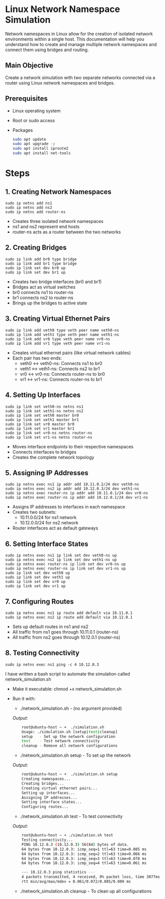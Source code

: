 # Linux Network Namespace Simulation

Network namespaces in Linux allow for the creation of isolated network environments within a single host. This documentation will help you understand how to create and manage multiple network namespaces and connect them using bridges and routing.

## Main Objective

Create a network simulation with two separate networks connected via a router using Linux network namespaces and bridges.

## Prerequisites

- Linux operating system
- Root or sudo access
- Packages

    ```bash
    sudo apt update
    sudo apt upgrade -y
    sudo apt install iproute2
    sudo apt install net-tools
    ```


# Steps

## 1. Creating Network Namespaces

```shell
sudo ip netns add ns1
sudo ip netns add ns2
sudo ip netns add router-ns
```
- Creates three isolated network namespaces
- ns1 and ns2 represent end hosts
- router-ns acts as a router between the two networks

## 2. Creating Bridges

```shell
sudo ip link add br0 type bridge
sudo ip link add br1 type bridge
sudo ip link set dev br0 up
sudo ip link set dev br1 up
```
- Creates two bridge interfaces (br0 and br1)
- Bridges act as virtual switches
- br0 connects ns1 to router-ns
- br1 connects ns2 to router-ns
- Brings up the bridges to active state

## 3. Creating Virtual Ethernet Pairs

```shell
sudo ip link add veth0 type veth peer name veth0-ns
sudo ip link add veth1 type veth peer name veth1-ns
sudo ip link add vr0 type veth peer name vr0-ns
sudo ip link add vr1 type veth peer name vr1-ns
```
- Creates virtual ethernet pairs (like virtual network cables)
- Each pair has two ends:
   - veth0 <-> veth0-ns: Connects ns1 to br0
   - veth1 <-> veth1-ns: Connects ns2 to br1
   - vr0 <-> vr0-ns: Connects router-ns to br0
   - vr1 <-> vr1-ns: Connects router-ns to br1

## 4. Setting Up Interfaces

```shell
sudo ip link set veth0-ns netns ns1
sudo ip link set veth1-ns netns ns2
sudo ip link set veth0 master br0
sudo ip link set veth1 master br1
sudo ip link set vr0 master br0
sudo ip link set vr1 master br1
sudo ip link set vr0-ns netns router-ns
sudo ip link set vr1-ns netns router-ns
```
- Moves interface endpoints to their respective namespaces
- Connects interfaces to bridges
- Creates the complete network topology

## 5. Assigning IP Addresses

```shell
sudo ip netns exec ns1 ip addr add 10.11.0.2/24 dev veth0-ns
sudo ip netns exec ns2 ip addr add 10.12.0.3/24 dev veth1-ns
sudo ip netns exec router-ns ip addr add 10.11.0.1/24 dev vr0-ns
sudo ip netns exec router-ns ip addr add 10.12.0.1/24 dev vr1-ns
```
- Assigns IP addresses to interfaces in each namespace
- Creates two subnets:
  - 10.11.0.0/24 for ns1 network
  - 10.12.0.0/24 for ns2 network
- Router interfaces act as default gateways

## 6. Setting Interface States

```shell
sudo ip netns exec ns1 ip link set dev veth0-ns up
sudo ip netns exec ns2 ip link set dev veth1-ns up
sudo ip netns exec router-ns ip link set dev vr0-ns up
sudo ip netns exec router-ns ip link set dev vr1-ns up
sudo ip link set dev veth0 up
sudo ip link set dev veth1 up
sudo ip link set dev vr0 up
sudo ip link set dev vr1 up
```

## 7. Configuring Routes

```shell
sudo ip netns exec ns1 ip route add default via 10.11.0.1
sudo ip netns exec ns2 ip route add default via 10.12.0.1
```
- Sets up default routes in ns1 and ns2
- All traffic from ns1 goes through 10.11.0.1 (router-ns)
- All traffic from ns2 goes through 10.12.0.1 (router-ns)

## 8. Testing Connectivity

```shell
sudo ip netns exec ns1 ping -c 4 10.12.0.3
```

I have written a bash script to automate the simulation called network_simulation.sh

- Make it executable: chmod +x network_simulation.sh
- Run it with:
    - ./network_simulation.sh  - (no argument provided)

    *Output:*

    ```bash
        root@ubuntu-host ~ ➜  ./simulation.sh 
        Usage: ./simulation.sh [setup|test|cleanup]
        setup   - Set up the network configuration
        test    - Test network connectivity
        cleanup - Remove all network configurations
    ```
    - ./network_simulation.sh setup - To set up the network

    *Output:*

    ```bash
        root@ubuntu-host ~ ➜  ./simulation.sh setup
        Creating namespaces...
        Creating bridges...
        Creating virtual ethernet pairs...
        Setting up interfaces...
        Assigning IP addresses...
        Setting interface states...
        Configuring routes...
    ```

    - ./network_simulation.sh test - To test connectivity

     *Output:*

    ```bash
        root@ubuntu-host ~ ➜ ./simulation.sh test
        Testing connectivity...
        PING 10.12.0.3 (10.12.0.3) 56(84) bytes of data.
        64 bytes from 10.12.0.3: icmp_seq=1 ttl=63 time=0.085 ms
        64 bytes from 10.12.0.3: icmp_seq=2 ttl=63 time=0.066 ms
        64 bytes from 10.12.0.3: icmp_seq=3 ttl=63 time=0.078 ms
        64 bytes from 10.12.0.3: icmp_seq=4 ttl=63 time=0.061 ms

        --- 10.12.0.3 ping statistics ---
        4 packets transmitted, 4 received, 0% packet loss, time 3077ms
        rtt min/avg/max/mdev = 0.061/0.072/0.085/0.009 ms
    ```

    - ./network_simulation.sh cleanup - To clean up all configurations